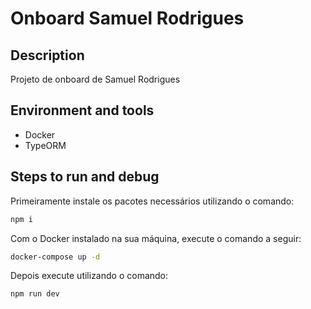 # Onboard Samuel Rodrigues

## Description

Projeto de onboard de Samuel Rodrigues

## Environment and tools

- Docker
- TypeORM

## Steps to run and debug

Primeiramente instale os pacotes necessários utilizando o comando:

```bash
npm i
```

Com o Docker instalado na sua máquina, execute o comando a seguir:

```bash
docker-compose up -d
```

Depois execute utilizando o comando:

```bash
npm run dev
```

